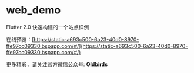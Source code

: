 # web_demo

Flutter 2.0 快速构建的一个站点样例

在线预览：[https://static-a693c500-6a23-40d0-8970-ffe97cc09330.bspapp.com/#/](https://static-a693c500-6a23-40d0-8970-ffe97cc09330.bspapp.com/#/)

更多精彩，请关注官方微信公众号: **Oldbirds**